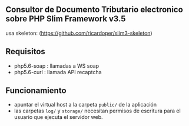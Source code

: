## Consultor de Documento Tributario electronico sobre PHP Slim Framework v3.5

usa skeleton: (https://github.com/ricardoper/slim3-skeleton)


## Requisitos
- php5.6-soap : llamadas a WS soap
- php5.6-curl : llamada API recaptcha

## Funcionamiento
- apuntar el virtual host a la carpeta ```public/``` de la aplicación
- las carpetas ```log/``` y ```storage/``` necesitan permisos de escritura para el usuario que ejecuta el servidor web.
